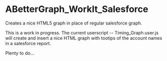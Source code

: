 ABetterGraph_WorkIt_Salesforce
==============================

Creates a nice HTML5 graph in place of regular salesforce graph.

This is a work in progress. The current userscript -- Timing_Graph.user.js will
create and insert a nice HTML graph with tootips of the account names in a salesforce
report. 

Plenty to do...

